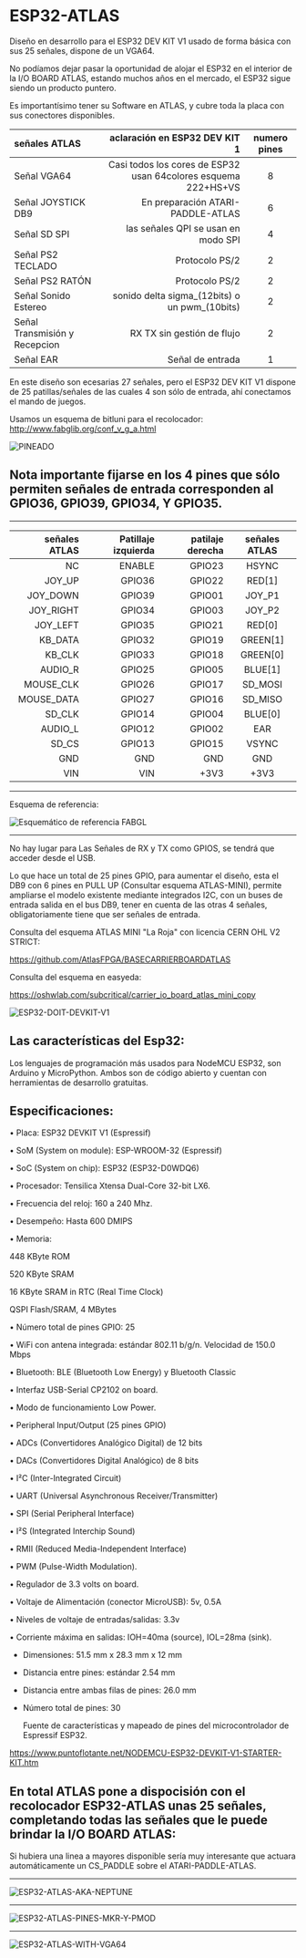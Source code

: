 # ESP32-ATLAS
   Diseño en desarrollo para el ESP32 DEV KIT V1 usado de forma básica con sus  25 señales, dispone de un VGA64.
   
   No podíamos dejar pasar la oportunidad de alojar el ESP32 en el interior de la I/O BOARD ATLAS, estando muchos años en el mercado, el ESP32 sigue siendo un producto puntero.

   Es importantísimo tener su Software en ATLAS, y cubre toda la placa con sus conectores disponibles.

señales ATLAS| aclaración en ESP32 DEV KIT 1 | numero pines
| :--- | ---: | :---:
Señal VGA64 | Casi todos los cores de ESP32 usan 64colores esquema 222+HS+VS | 8
Señal JOYSTICK DB9 | En preparación ATARI-PADDLE-ATLAS  | 6
Señal SD SPI | las señales QPI se usan en modo SPI| 4
Señal PS2 TECLADO  | Protocolo PS/2 | 2
Señal PS2 RATÓN | Protocolo PS/2 | 2
Señal Sonido Estereo | sonido delta sigma_(12bits) o un pwm_(10bits)| 2
Señal Transmisión y Recepcion | RX TX sin gestión de flujo| 2
Señal EAR | Señal de entrada | 1

   En este diseño son ecesarias 27 señales, pero el ESP32 DEV KIT V1 dispone de 25 patillas/señales de las cuales 4 son sólo de entrada, ahí conectamos el mando de juegos.

   Usamos un esquema de bitluni para el recolocador:
   http://www.fabglib.org/conf_v_g_a.html
   
![PINEADO](https://github.com/AtlasFPGA/ESP32-ATLAS/blob/main/FOTOS/ESP32-DOIT-DEV-KIT-v1-pinout-mischianti.png)

##   Nota importante fijarse en los 4 pines que sólo permiten señales de entrada corresponden al GPIO36, GPIO39, GPIO34, Y GPIO35.

---

señales ATLAS | Patillaje izquierda | patilaje derecha | señales ATLAS
| ---: | ---: | ---: | :---: 
NC| ENABLE | GPIO23| HSYNC
JOY_UP| GPIO36 | GPIO22| RED[1]
JOY_DOWN| GPIO39 | GPIO01 | JOY_P1
JOY_RIGHT| GPIO34 | GPIO03 | JOY_P2
JOY_LEFT| GPIO35 | GPIO21| RED[0]
KB_DATA| GPIO32 | GPIO19 | GREEN[1]
KB_CLK| GPIO33 | GPIO18 | GREEN[0]
AUDIO_R| GPIO25 | GPIO05 | BLUE[1]
MOUSE_CLK| GPIO26 |GPIO17 | SD_MOSI
MOUSE_DATA| GPIO27 | GPIO16 | SD_MISO
SD_CLK| GPIO14 | GPIO04 | BLUE[0]
AUDIO_L| GPIO12 | GPIO02 | EAR
SD_CS| GPIO13 | GPIO15 | VSYNC
GND| GND | GND| GND
VIN| VIN | +3V3| +3V3

---

   Esquema de referencia:
   
![Esquemático de referencia FABGL](https://github.com/AtlasFPGA/ESP32-ATLAS/blob/main/FOTOS/fabglcircuit.gif)
   
   
---



   No hay lugar para Las Señales de RX y TX como GPIOS, se tendrá que acceder desde el USB.

   Lo que hace un total de 25 pines GPIO, para aumentar el diseño, esta el DB9 con 6 pines en PULL UP (Consultar esquema ATLAS-MINI), permite ampliarse el modelo existente mediante integrados I2C, con un buses de entrada salida en el bus DB9, tener en cuenta de las otras 4 señales, obligatoriamente tiene que ser señales de entrada.
   
   Consulta del esquema ATLAS MINI "La Roja" con licencia CERN OHL V2 STRICT:
   
   https://github.com/AtlasFPGA/BASECARRIERBOARDATLAS
   
   Consulta del esquema en easyeda:
   
   https://oshwlab.com/subcritical/carrier_io_board_atlas_mini_copy
   

![ESP32-DOIT-DEVKIT-V1](https://github.com/AtlasFPGA/ESP32-ATLAS/blob/main/FOTOS/ESP32-DOIT-DEVKIT-V1-Board-Pinout-30-GPIOs-2.jpg)

## Las características del Esp32:

Los lenguajes de programación más usados para NodeMCU ESP32, son Arduino y MicroPython. Ambos son de código abierto y cuentan con herramientas de desarrollo gratuitas.
 
## Especificaciones:

• Placa: ESP32 DEVKIT V1 (Espressif)

• SoM (System on module): ESP-WROOM-32 (Espressif)

• SoC (System on chip): ESP32 (ESP32-D0WDQ6)

• Procesador: Tensilica Xtensa Dual-Core 32-bit LX6.

• Frecuencia del reloj: 160 a 240 Mhz.

• Desempeño: Hasta 600 DMIPS

• Memoria:

448 KByte ROM

520 KByte SRAM

16 KByte SRAM in RTC (Real Time Clock)

QSPI Flash/SRAM, 4 MBytes

• Número total de pines GPIO: 25

• WiFi con antena integrada: estándar 802.11 b/g/n. Velocidad de 150.0 Mbps

• Bluetooth: BLE (Bluetooth Low Energy) y Bluetooth Classic

• Interfaz USB-Serial CP2102 on board.

• Modo de funcionamiento Low Power.

• Peripheral Input/Output (25 pines GPIO)

• ADCs (Convertidores Analógico Digital) de 12 bits

• DACs (Convertidores Digital Analógico) de 8 bits

• I²C (Inter-Integrated Circuit)

• UART (Universal Asynchronous Receiver/Transmitter)

• SPI (Serial Peripheral Interface)

• I²S (Integrated Interchip Sound)

• RMII (Reduced Media-Independent Interface)

• PWM (Pulse-Width Modulation).

• Regulador de 3.3 volts on board.

• Voltaje de Alimentación (conector MicroUSB): 5v, 0.5A

• Niveles de voltaje de entradas/salidas: 3.3v

• Corriente máxima en salidas: IOH=40ma (source), IOL=28ma (sink).

- Dimensiones: 51.5 mm x 28.3 mm x 12 mm

- Distancia entre pines: estándar 2.54 mm

- Distancia entre ambas filas de pines: 26.0 mm

- Número total de pines: 30

   Fuente de características y mapeado de pines del microcontrolador de Espressif ESP32.

https://www.puntoflotante.net/NODEMCU-ESP32-DEVKIT-V1-STARTER-KIT.htm

##   En total ATLAS pone a dispocisión con el recolocador ESP32-ATLAS unas 25 señales, completando todas las señales que le puede brindar la I/O BOARD ATLAS: 

Si   hubiera una linea a mayores disponible sería muy interesante que actuara automáticamente un CS_PADDLE sobre el ATARI-PADDLE-ATLAS.

---

![ESP32-ATLAS-AKA-NEPTUNE](https://github.com/AtlasFPGA/ESP32-ATLAS/blob/main/FOTOS/ESP32-ATLAS-AKA-NEPTUNE.jpg)

---

![ESP32-ATLAS-PINES-MKR-Y-PMOD](https://github.com/AtlasFPGA/ESP32-ATLAS/blob/main/FOTOS/ESP32-ATLAS-PINES-MKR-Y-PMOD.jpg)

---

![ESP32-ATLAS-WITH-VGA64](https://github.com/AtlasFPGA/ESP32-ATLAS/blob/main/FOTOS/ESP32-ATLAS-WITH-VGA64.jpg)
